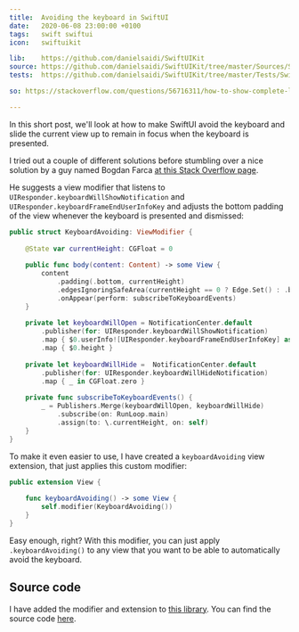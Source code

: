 ```yaml
---
title:  Avoiding the keyboard in SwiftUI
date:   2020-06-08 23:00:00 +0100
tags:   swift swiftui
icon:   swiftuikit

lib:    https://github.com/danielsaidi/SwiftUIKit
source: https://github.com/danielsaidi/SwiftUIKit/tree/master/Sources/SwiftUIKit/Keyboard
tests:  https://github.com/danielsaidi/SwiftUIKit/tree/master/Tests/SwiftUIKitTests/Keyboard

so: https://stackoverflow.com/questions/56716311/how-to-show-complete-list-when-keyboard-is-showing-up-in-swiftui

---
```


In this short post, we'll look at how to make SwiftUI avoid the keyboard and slide the current view up to remain in focus when the keyboard is presented.

I tried out a couple of different solutions before stumbling over a nice solution by a guy named Bogdan Farca [at this Stack Overflow page]({{page.so}}).

He suggests a view modifier that listens to `UIResponder.keyboardWillShowNotification` and `UIResponder.keyboardFrameEndUserInfoKey` and adjusts the bottom padding of the view whenever the keyboard is presented and dismissed:

```swift
public struct KeyboardAvoiding: ViewModifier {
    
    @State var currentHeight: CGFloat = 0
    
    public func body(content: Content) -> some View {
        content
            .padding(.bottom, currentHeight)
            .edgesIgnoringSafeArea(currentHeight == 0 ? Edge.Set() : .bottom)
            .onAppear(perform: subscribeToKeyboardEvents)
    }
    
    private let keyboardWillOpen = NotificationCenter.default
        .publisher(for: UIResponder.keyboardWillShowNotification)
        .map { $0.userInfo![UIResponder.keyboardFrameEndUserInfoKey] as? CGRect ?? .zero }
        .map { $0.height }
    
    private let keyboardWillHide =  NotificationCenter.default
        .publisher(for: UIResponder.keyboardWillHideNotification)
        .map { _ in CGFloat.zero }
    
    private func subscribeToKeyboardEvents() {
        _ = Publishers.Merge(keyboardWillOpen, keyboardWillHide)
            .subscribe(on: RunLoop.main)
            .assign(to: \.currentHeight, on: self)
    }
}
```

To make it even easier to use, I have created a `keyboardAvoiding` view extension, that just applies this custom modifier:

```swift
public extension View {
    
    func keyboardAvoiding() -> some View {
        self.modifier(KeyboardAvoiding())
    }
}
```

Easy enough, right? With this modifier, you can just apply `.keyboardAvoiding()` to any view that you want to be able to automatically avoid the keyboard.


## Source code

I have added the modifier and extension to [this library]({{page.lib}}). You can find the source code [here]({{page.source}}).